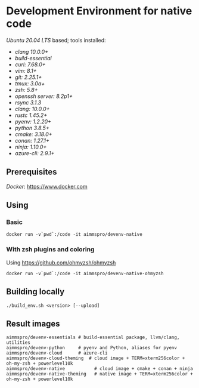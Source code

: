# Development Environment for native code

_Ubuntu 20.04 LTS_ based; tools installed:

 * _clang 10.0.0+_
 * _build-essential_
 * _curl: 7.68.0+_
 * _vim: 8.1+_
 * _git: 2.25.1+_
 * _tmux: 3.0a+_
 * _zsh: 5.8+_
 * _openssh server: 8.2p1+_
 * _rsync 3.1.3_
 * _clang: 10.0.0+_
 * _rustc 1.45.2+_
 * _pyenv: 1.2.20+_
 * _python 3.8.5+_
 * _cmake: 3.18.0+_
 * _conan: 1.27.1+_
 * _ninja: 1.10.0+_
 * _azure-cli: 2.9.1+_

## Prerequisites

_Docker_: https://www.docker.com

## Using

### Basic
~~~~
docker run -v`pwd`:/code -it aimmspro/devenv-native
~~~~
### With zsh plugins and coloring

Using https://github.com/ohmyzsh/ohmyzsh

~~~~
docker run -v`pwd`:/code -it aimmspro/devenv-native-ohmyzsh
~~~~

## Building locally
 
~~~~
./build_env.sh <version> [--upload]
~~~~

## Result images

~~~~
aimmspro/devenv-essentials # build-essential package, llvm/clang, utilities
aimmspro/devenv-python     # pyenv and Python, aliases for pyenv
aimmspro/devenv-cloud      # azure-cli
aimmspro/devenv-cloud-theming  # cloud image + TERM=xterm256color +  oh-my-zsh + powerlevel10k
aimmspro/devenv-native           # cloud image + cmake + conan + ninja
aimmspro/devenv-native-theming   # native image + TERM=xterm256color +  oh-my-zsh + powerlevel10k
~~~~
